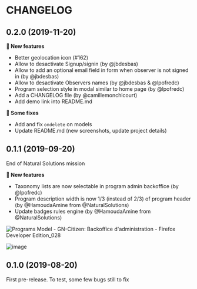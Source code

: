 CHANGELOG
=========

0.2.0 (2019-11-20)
------------------

**🚀 New features**

* Better geolocation icon (#162)
* Allow to desactivate Signup/signin (by @jbdesbas)
* Allow to add an optional email field in form when observer is not signed in (by @jbdesbas)
* Allow to desactivate Observers names (by @jbdesbas & @lpofredc)
* Program selection style in modal similar to home page (by @lpofredc)
* Add a CHANGELOG file (by @camillemonchicourt)
* Add demo link into README.md

**🐛 Some fixes**

* Add and fix ``ondelete`` on models
* Update README.md (new screenshots, update project details)

0.1.1 (2019-09-20)
------------------

End of Natural Solutions mission

**🚀 New features**

* Taxonomy lists are now selectable in program admin backoffice (by @lpofredc)
* Program description width is now 1/3 (instead of 2/3) of program header (by @HamoudaAmine  from @NaturalSolutions)
* Update badges rules engine (by @HamoudaAmine from @NaturalSolutions)

![Programs Model - GN-Citizen: Backoffice d'administration - Firefox Developer Edition_028](https://user-images.githubusercontent.com/22891423/64546035-27b87d00-d32a-11e9-9ade-e286283decab.jpg)

![image](https://user-images.githubusercontent.com/22891423/64546023-212a0580-d32a-11e9-8ac7-84b9f6b62adb.png)

0.1.0 (2019-08-20)
------------------

First pre-release. To test, some few bugs still to fix
